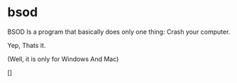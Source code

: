 # bsod

BSOD Is a program that basically does only one thing: Crash your computer.

Yep, Thats it.

(Well, it is only for Windows And Mac)

[]
